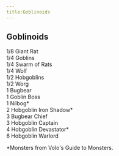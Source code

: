 ```yaml
---
title:Goblinoids
---
```


## Goblinoids

1/8 Giant Rat<br/>
1/4 Goblins<br/>
1/4 Swarm of Rats<br/>
1/4 Wolf<br/>
1/2 Hobgoblins<br/>
1/2 Worg<br/>
1 Bugbear<br/>
1 Goblin Boss<br/>
1 Nilbog\*<br/>
2 Hobgoblin Iron Shadow\*<br/>
3 Bugbear Chief<br/>
3 Hobgoblin Captain<br/>
4 Hobgoblin Devastator\*<br/>
6 Hobgoblin Warlord<br/>

\*Monsters from Volo's Guide to Monsters.
